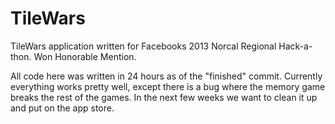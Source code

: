 TileWars
========

TileWars application written for Facebooks 2013 Norcal Regional Hack-a-thon.
Won Honorable Mention.

All code here was written in 24 hours as of the "finished" commit. 
Currently everything works pretty well, except there is a bug where the memory game breaks the rest of the games.
In the next few weeks we want to clean it up and put on the app store. 
